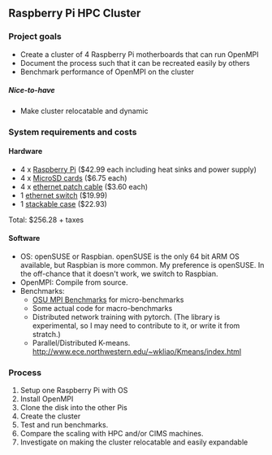 ## Raspberry Pi HPC Cluster

### Project goals

* Create a cluster of 4 Raspberry Pi motherboards that can run OpenMPI
* Document the process such that it can be recreated easily by others
* Benchmark performance of OpenMPI on the cluster

##### Nice-to-have

* Make cluster relocatable and dynamic

### System requirements and costs

#### Hardware

* 4 x [Raspberry Pi](https://www.amazon.com/gp/product/B01EW3QU22/ref=ox_sc_act_title_2?ie=UTF8&psc=1&smid=AAU5UPIIBDRLP) ($42.99 each including heat sinks and power supply)
* 4 x [MicroSD cards](https://www.amazon.com/gp/product/B00488G6P8/ref=ox_sc_act_title_4?ie=UTF8&psc=1&smid=A35BKAA6VXTYCT) ($6.75 each)
* 4 x [ethernet patch cable](https://www.amazon.com/gp/product/B00000JDF5/ref=ox_sc_act_title_5?ie=UTF8&psc=1&smid=ATVPDKIKX0DER) ($3.60 each)
* 1 [ethernet switch](https://www.amazon.com/gp/product/B003X7TRWO/ref=ox_sc_act_title_3?ie=UTF8&psc=1&smid=ATVPDKIKX0DER) ($19.99)
* 1 [stackable case](https://www.amazon.com/gp/product/B01LVUVVOQ/ref=ox_sc_act_title_1?ie=UTF8&psc=1&smid=A2DBBGJY78ZF8D) ($22.93)

Total: $256.28 + taxes

#### Software

* OS: openSUSE or Raspbian. openSUSE is the only 64 bit ARM OS available, but Raspbian is more common. My preference is openSUSE. In the off-chance that it doesn't work, we switch to Raspbian.
* OpenMPI: Compile from source.
* Benchmarks:  
    - [OSU MPI Benchmarks](http://mvapich.cse.ohio-state.edu/benchmarks/) for micro-benchmarks  
    - Some actual code for macro-benchmarks
    - Distributed network training with pytorch. (The library is experimental, so I may need to contribute to it, or write it from stratch.)
    - Parallel/Distributed K-means. http://www.ece.northwestern.edu/~wkliao/Kmeans/index.html

### Process

1. Setup one Raspberry Pi with OS 
2. Install OpenMPI
3. Clone the disk into the other Pis
4. Create the cluster
5. Test and run benchmarks.
6. Compare the scaling with HPC and/or CIMS machines.
7. Investigate on making the cluster relocatable and easily expandable


